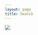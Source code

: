```yaml
---
layout: page
title: Search
---
```


<div class="w-100 w-auto-l dib fr-l dtc-l v-mid f5 fw3">
<img class="v-mid" id="searchicon" src="/images/search.svg">
</div>

<script src="/js/fuse.min.js"></script>
<script src="/js/fastsearch.js"></script>